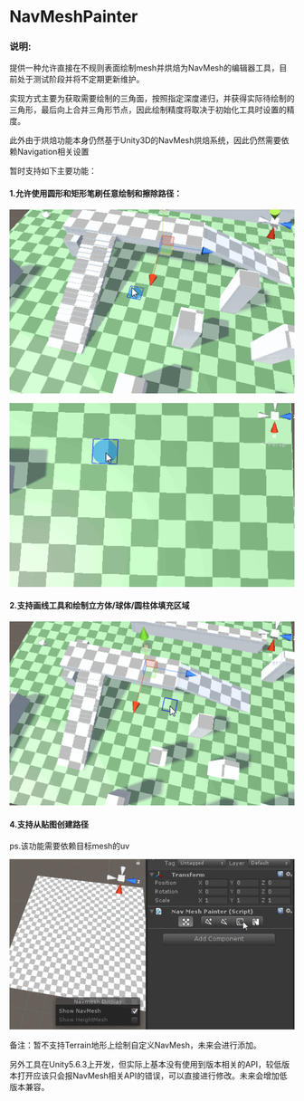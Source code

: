 # NavMeshPainter

### 说明:

提供一种允许直接在不规则表面绘制mesh并烘焙为NavMesh的编辑器工具，目前处于测试阶段并将不定期更新维护。

实现方式主要为获取需要绘制的三角面，按照指定深度递归，并获得实际待绘制的三角形，最后向上合并三角形节点，因此绘制精度将取决于初始化工具时设置的精度。

此外由于烘焙功能本身仍然基于Unity3D的NavMesh烘焙系统，因此仍然需要依赖Navigation相关设置

暂时支持如下主要功能：

#### 1.允许使用圆形和矩形笔刷任意绘制和擦除路径：

![](Doc/navpainter.gif)

![](Doc/navpainter4.gif)

#### 2.支持画线工具和绘制立方体/球体/圆柱体填充区域

![](Doc/navpainter3.gif)

#### 4.支持从贴图创建路径

ps.该功能需要依赖目标mesh的uv

![](Doc/navpainter5.gif)



备注：暂不支持Terrain地形上绘制自定义NavMesh，未来会进行添加。

另外工具在Unity5.6.3上开发，但实际上基本没有使用到版本相关的API，较低版本打开应该只会报NavMesh相关API的错误，可以直接进行修改。未来会增加低版本兼容。

